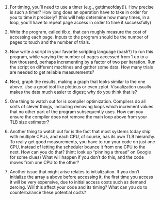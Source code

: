 1. For timing, you’ll need to use a timer (e.g., gettimeofday()). How precise is such a timer? How long does an operation have to take in order for you to time it precisely? (this will help determine how many times, in a loop, you’ll have to repeat page access in order to time it successfully)

2. Write the program, called tlb.c, that can roughly measure the cost of accessing each page. Inputs to the program should be the number of pages to touch and the number of trials.

3. Now write a script in your favorite scripting language (bash?) to run this program, while varying the number of pages accessed from 1 up to a few thousand, perhaps incrementing by a factor of two per iteration. Run the script on different machines and gather some data. How many trials are needed to get reliable measurements?

4. Next, graph the results, making a graph that looks similar to the one above. Use a good tool like ploticus or even zplot. Visualization usually makes the data much easier to digest; why do you think that is?

5. One thing to watch out for is compiler optimization. Compilers do all sorts of clever things, including removing loops which increment values that no other part of the program subsequently uses. How can you ensure the compiler does not remove the main loop above from your TLB size estimator?

6. Another thing to watch out for is the fact that most systems today ship with multiple CPUs, and each CPU, of course, has its own TLB hierarchy. To really get good measurements, you have to run your code on just one CPU, instead of letting the scheduler bounce it from one CPU to the next. How can you do that? (hint: look up “pinning a thread” on Google for some clues) What will happen if you don’t do this, and the code moves from one CPU to the other?

7. Another issue that might arise relates to initialization. If you don’t initialize the array a above before accessing it, the first time you access it will be very expensive, due to initial access costs such as demand zeroing. Will this affect your code and its timing? What can you do to counterbalance these potential costs?

